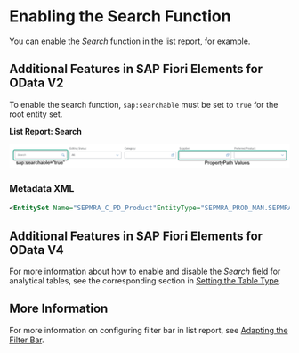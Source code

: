 <!-- loio3cdebeebb04b4205908140242c9d6817 -->

# Enabling the Search Function

You can enable the *Search* function in the list report, for example.



<a name="loio3cdebeebb04b4205908140242c9d6817__section_rbx_2bh_psb"/>

## Additional Features in SAP Fiori Elements for OData V2

To enable the search function, `sap:searchable` must be set to `true` for the root entity set.

  
  
**List Report: Search**



![](images/ListReport_Search_8f1dc18.png)



### Metadata XML

```xml
<EntitySet Name="SEPMRA_C_PD_Product"EntityType="SEPMRA_PROD_MAN.SEPMRA_C_PD_ProductType" sap:searchable="true" sap:content-version="1"/>
```





<a name="loio3cdebeebb04b4205908140242c9d6817__section_knm_fch_psb"/>

## Additional Features in SAP Fiori Elements for OData V4

For more information about how to enable and disable the *Search* field for analytical tables, see the corresponding section in [Setting the Table Type](setting-the-table-type-7f844f1.md).



<a name="loio3cdebeebb04b4205908140242c9d6817__section_q5w_tgf_nmb"/>

## More Information

For more information on configuring filter bar in list report, see [Adapting the Filter Bar](adapting-the-filter-bar-609c39a.md).

